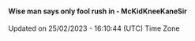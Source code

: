 #### Wise man says only fool rush in - McKidKneeKaneSir
Updated on 25/02/2023 - 16:10:44 (UTC) Time Zone
